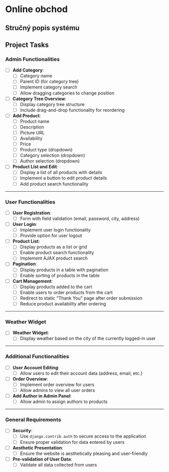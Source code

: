 # Online obchod

## Stručný popis systému

## Project Tasks

### Admin Functionalities

- [ ] **Add Category**:
  - [ ] Category name
  - [ ] Parent ID (for category tree)
  - [ ] Implement category search
  - [ ] Allow dragging categories to change position
  
- [ ] **Category Tree Overview**:
  - [ ] Display category tree structure
  - [ ] Include drag-and-drop functionality for reordering
  
- [ ] **Add Product**:
  - [ ] Product name
  - [ ] Description
  - [ ] Picture URL
  - [ ] Availability
  - [ ] Price
  - [ ] Product type (dropdown)
  - [ ] Category selection (dropdown)
  - [ ] Author selection (dropdown)

- [ ] **Product List and Edit**:
  - [ ] Display a list of all products with details
  - [ ] Implement a button to edit product details
  - [ ] Add product search functionality

---

### User Functionalities

- [ ] **User Registration**:
  - [ ] Form with field validation (email, password, city, address)
  
- [ ] **User Login**:
  - [ ] Implement user login functionality
  - [ ] Provide option for user logout

- [ ] **Product List**:
  - [ ] Display products as a list or grid
  - [ ] Enable product search functionality
  - [ ] Implement AJAX product search
  
- [ ] **Pagination**:
  - [ ] Display products in a table with pagination
  - [ ] Enable sorting of products in the table

- [ ] **Cart Management**:
  - [ ] Display products added to the cart
  - [ ] Enable users to order products from the cart
  - [ ] Redirect to static "Thank You" page after order submission
  - [ ] Reduce product availability after ordering
  
---

### Weather Widget

- [ ] **Weather Widget**:
  - [ ] Display weather based on the city of the currently logged-in user

---

### Additional Functionalities

- [ ] **User Account Editing**:
  - [ ] Allow users to edit their account data (address, email, etc.)

- [ ] **Order Overview**:
  - [ ] Implement order overview for users
  - [ ] Allow admins to view all user orders

- [ ] **Add Author in Admin Panel**:
  - [ ] Allow admin to assign authors to products

---

### General Requirements

- [ ] **Security**:
  - [ ] Use `django.contrib.auth` to secure access to the application
  - [ ] Ensure proper validation for data entered by users

- [ ] **Aesthetic Presentation**:
  - [ ] Ensure the website is aesthetically pleasing and user-friendly

- [ ] **Pre-validation of User Data**:
  - [ ] Validate all data collected from users

